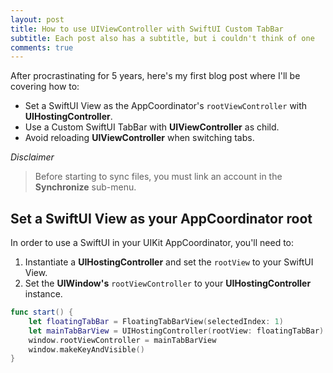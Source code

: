 ```yaml
---
layout: post
title: How to use UIViewController with SwiftUI Custom TabBar
subtitle: Each post also has a subtitle, but i couldn't think of one
comments: true
---
```


After procrastinating for 5 years, here's my first blog post where I'll be covering how to:

- Set a SwiftUI View as the AppCoordinator's `rootViewController`  with **UIHostingController**.
- Use a Custom SwiftUI TabBar with **UIViewController** as child.
- Avoid reloading **UIViewController** when switching tabs.

*Disclaimer*
> Before starting to sync files, you must link an account in the **Synchronize** sub-menu.

## Set a SwiftUI View as your AppCoordinator root

In order to use a SwiftUI in your UIKit AppCoordinator, you'll need to:

 1. Instantiate a **UIHostingController** and set the `rootView` to your SwiftUI View.
 2. Set the **UIWindow's** `rootViewController` to your **UIHostingController** instance.

``` swift
func start() {
	let floatingTabBar = FloatingTabBarView(selectedIndex: 1)
	let mainTabBarView = UIHostingController(rootView: floatingTabBar)
	window.rootViewController = mainTabBarView
	window.makeKeyAndVisible()
}
```